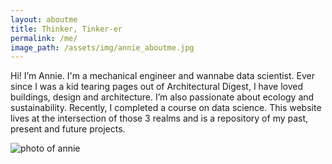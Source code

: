 ```yaml
---
layout: aboutme
title: Thinker, Tinker-er
permalink: /me/
image_path: /assets/img/annie_aboutme.jpg
---
```


<p>
	 Hi! I’m Annie. I'm a mechanical engineer and wannabe data scientist. Ever since I was a kid tearing pages out of Architectural Digest, I have loved buildings, design and architecture. I’m also passionate about ecology and sustainability. Recently, I completed a course on data science.  This website lives at the intersection of those 3 realms and is a repository of my past, present and future projects.
<p>
<img src="{{ page.image_path }}"
		alt="photo of annie"    />
